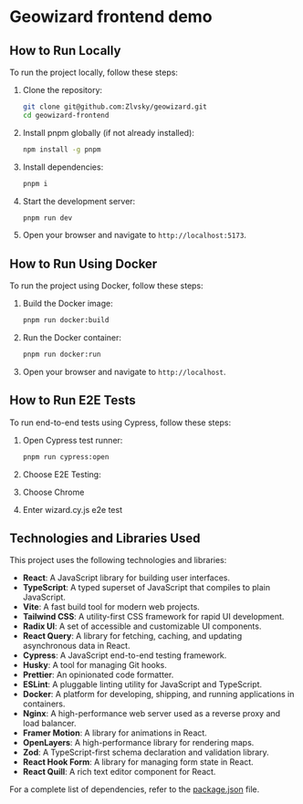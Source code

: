 # Geowizard frontend demo

## How to Run Locally

To run the project locally, follow these steps:

1. Clone the repository:

   ```sh
   git clone git@github.com:Zlvsky/geowizard.git
   cd geowizard-frontend
   ```

2. Install pnpm globally (if not already installed):

   ```sh
   npm install -g pnpm
   ```

3. Install dependencies:

   ```sh
   pnpm i
   ```

4. Start the development server:

   ```sh
   pnpm run dev
   ```

5. Open your browser and navigate to `http://localhost:5173`.

## How to Run Using Docker

To run the project using Docker, follow these steps:

1. Build the Docker image:

   ```sh
   pnpm run docker:build
   ```

2. Run the Docker container:

   ```sh
   pnpm run docker:run
   ```

3. Open your browser and navigate to `http://localhost`.

## How to Run E2E Tests

To run end-to-end tests using Cypress, follow these steps:

1. Open Cypress test runner:

   ```sh
   pnpm run cypress:open
   ```

2. Choose E2E Testing:

3. Choose Chrome

4. Enter wizard.cy.js e2e test

## Technologies and Libraries Used

This project uses the following technologies and libraries:

- **React**: A JavaScript library for building user interfaces.
- **TypeScript**: A typed superset of JavaScript that compiles to plain JavaScript.
- **Vite**: A fast build tool for modern web projects.
- **Tailwind CSS**: A utility-first CSS framework for rapid UI development.
- **Radix UI**: A set of accessible and customizable UI components.
- **React Query**: A library for fetching, caching, and updating asynchronous data in React.
- **Cypress**: A JavaScript end-to-end testing framework.
- **Husky**: A tool for managing Git hooks.
- **Prettier**: An opinionated code formatter.
- **ESLint**: A pluggable linting utility for JavaScript and TypeScript.
- **Docker**: A platform for developing, shipping, and running applications in containers.
- **Nginx**: A high-performance web server used as a reverse proxy and load balancer.
- **Framer Motion**: A library for animations in React.
- **OpenLayers**: A high-performance library for rendering maps.
- **Zod**: A TypeScript-first schema declaration and validation library.
- **React Hook Form**: A library for managing form state in React.
- **React Quill**: A rich text editor component for React.

For a complete list of dependencies, refer to the [package.json](package.json) file.
